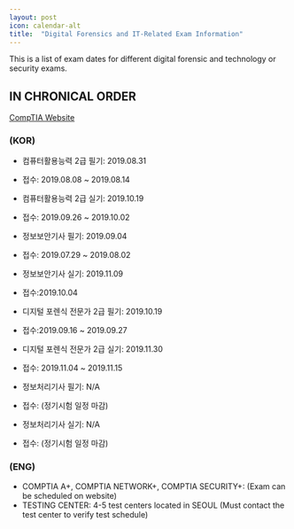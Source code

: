 ```yaml
---
layout: post
icon: calendar-alt
title:  "Digital Forensics and IT-Related Exam Information"
---
```

This is a list of exam dates for different digital forensic and technology or security exams.

## IN CHRONICAL ORDER

[CompTIA Website](https://certification.comptia.org/)

### (KOR)

* 컴퓨터활용능력 2급 필기: 2019.08.31
* 접수: 2019.08.08 ~ 2019.08.14 
* 컴퓨터활용능력 2급 실기: 2019.10.19
* 접수: 2019.09.26 ~ 2019.10.02 

* 정보보안기사 필기: 2019.09.04
* 접수: 2019.07.29 ~ 2019.08.02
* 정보보안기사 실기: 2019.11.09
* 접수:2019.10.04

* 디지털 포렌식 전문가 2급 필기: 2019.10.19
* 접수:2019.09.16 ~ 2019.09.27
* 디지털 포렌식 전문가 2급 실기: 2019.11.30
* 접수: 2019.11.04 ~ 2019.11.15

* 정보처리기사 필기: N/A
* 접수: (정기시험 일정 마감) 
* 정보처리기사 실기: N/A
* 접수: (정기시험 일정 마감) 

### (ENG)

* COMPTIA A+, COMPTIA NETWORK+, COMPTIA SECURITY+: (Exam can be scheduled on website)
* TESTING CENTER: 4-5 test centers located in SEOUL (Must contact the test center to verify test schedule)
